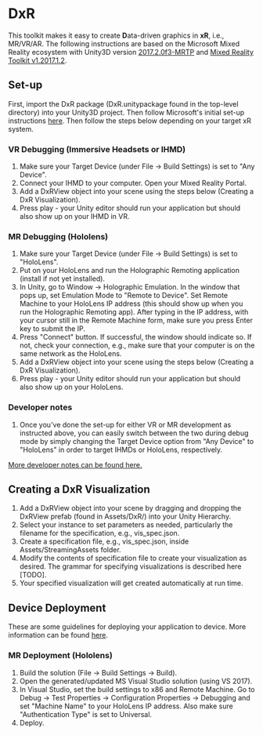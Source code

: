 # DxR
This toolkit makes it easy to create <b>D</b>ata-driven graphics in <b>xR</b>, i.e., MR/VR/AR. The following instructions are based on the Microsoft Mixed Reality ecosystem with Unity3D version [2017.2.0f3-MRTP](http://beta.unity3d.com/download/b1565bfe4a0c/download.html) and [Mixed Reality Toolkit v1.2017.1.2](https://github.com/Microsoft/MixedRealityToolkit-Unity/releases/tag/v1.2017.2.0).

## Set-up

First, import the DxR package (DxR.unitypackage found in the top-level directory) into your Unity3D project. Then follow Microsoft's initial set-up instructions [here](https://developer.microsoft.com/en-us/windows/mixed-reality/unity_development_overview). Then follow the steps below depending on your target xR system. 

### VR Debugging (Immersive Headsets or IHMD)
1. Make sure your Target Device (under File -> Build Settings) is set to "Any Device".
2. Connect your IHMD to your computer. Open your Mixed Reality Portal.
3. Add a DxRView object into your scene using the steps below (Creating a DxR Visualization).
4. Press play - your Unity editor should run your application but should also show up on your IHMD in VR.

### MR Debugging (Hololens)
1. Make sure your Target Device (under File -> Build Settings) is set to "HoloLens".
2. Put on your HoloLens and run the Holographic Remoting application (install if not yet installed). 
3. In Unity, go to Window -> Holographic Emulation. In the window that pops up, set Emulation Mode to "Remote to Device". Set Remote Machine to your HoloLens IP address (this should show up when you run the Holographic Remoting app). After typing in the IP address, with your cursor still in the Remote Machine form, make sure you press Enter key to submit the IP.
4. Press "Connect" button. If successful, the window should indicate so. If not, check your connection, e.g., make sure that your computer is on the same network as the HoloLens.
5. Add a DxRView object into your scene using the steps below (Creating a DxR Visualization).
6. Press play - your Unity editor should run your application but should also show up on your HoloLens.

### Developer notes
1. Once you've done the set-up for either VR or MR development as instructed above, you can easily switch between the two during debug mode by simply changing the Target Device option from "Any Device" to "HoloLens" in order to target IHMDs or HoloLens, respectively.

[More developer notes can be found here.](Development.md)

## Creating a DxR Visualization
1. Add a DxRView object into your scene by dragging and dropping the DxRView prefab (found in Assets/DxR/) into your Unity Hierarchy.
2. Select your instance to set parameters as needed, particularly the filename for the specification, e.g., vis_spec.json.
3. Create a specification file, e.g., vis_spec.json, inside Assets/StreamingAssets folder.
4. Modify the contents of specification file to create your visualization as desired. The grammar for specifying visualizations is described here [TODO]. 
5. Your specified visualization will get created automatically at run time.

## Device Deployment

These are some guidelines for deploying your application to device. More information can be found [here](https://developer.microsoft.com/en-us/windows/mixed-reality/using_visual_studio).

<!--
### VR Deployment (Immersive Headsets or IHMD)
1. Build the solution (File -> Build Settings -> Build). 
2. Open the generated/updated MS Visual Studio solution (using VS 2017). 
3. In Visual Studio, set the build settings to x86 and Local Machine. 
4. Deploy.
-->

### MR Deployment (Hololens)
1. Build the solution (File -> Build Settings -> Build). 
2. Open the generated/updated MS Visual Studio solution (using VS 2017). 
3. In Visual Studio, set the build settings to x86 and Remote Machine. Go to Debug -> Test Properties -> Configuration Properties -> Debugging and set "Machine Name" to your HoloLens IP address. Also make sure "Authentication Type" is set to Universal.
4. Deploy.
